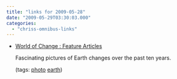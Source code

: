 ```yaml
---
title: "links for 2009-05-28"
date: "2009-05-29T03:30:03.000"
categories: 
  - "chriss-omnibus-links"
---
```


- [World of Change : Feature Articles](http://earthobservatory.nasa.gov/Features/WorldOfChange/index.php)
    
    Fascinating pictures of Earth changes over the past ten years.
    
    (tags: [photo](http://delicious.com/hubbsc/photo) [earth](http://delicious.com/hubbsc/earth))
